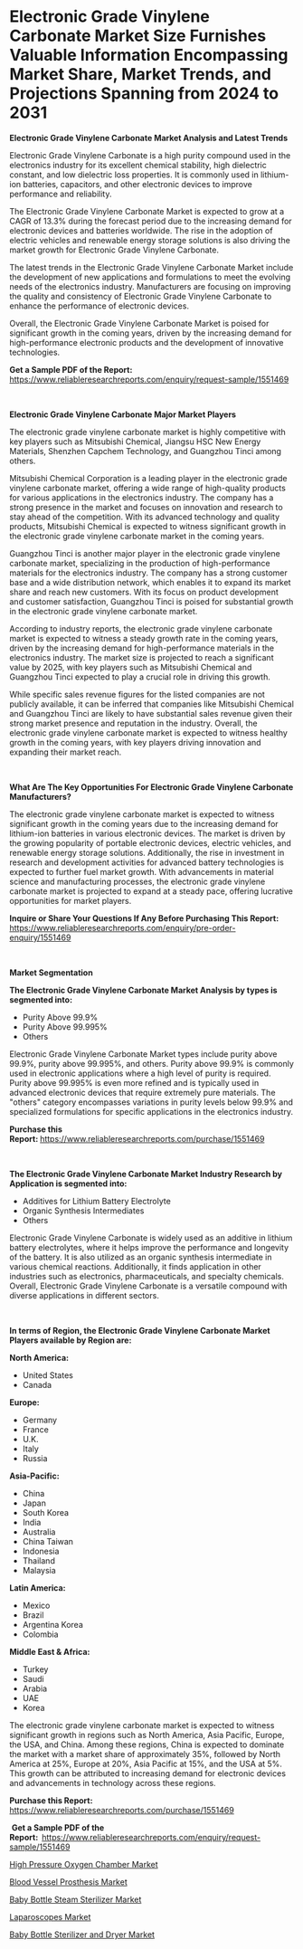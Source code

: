 <p><h1>Electronic Grade Vinylene Carbonate Market Size Furnishes Valuable Information Encompassing Market Share, Market Trends, and Projections Spanning from 2024 to 2031</h1></p><p><strong>Electronic Grade Vinylene Carbonate Market Analysis and Latest Trends</strong></p>
<p><p>Electronic Grade Vinylene Carbonate is a high purity compound used in the electronics industry for its excellent chemical stability, high dielectric constant, and low dielectric loss properties. It is commonly used in lithium-ion batteries, capacitors, and other electronic devices to improve performance and reliability.</p><p>The Electronic Grade Vinylene Carbonate Market is expected to grow at a CAGR of 13.3% during the forecast period due to the increasing demand for electronic devices and batteries worldwide. The rise in the adoption of electric vehicles and renewable energy storage solutions is also driving the market growth for Electronic Grade Vinylene Carbonate.</p><p>The latest trends in the Electronic Grade Vinylene Carbonate Market include the development of new applications and formulations to meet the evolving needs of the electronics industry. Manufacturers are focusing on improving the quality and consistency of Electronic Grade Vinylene Carbonate to enhance the performance of electronic devices.</p><p>Overall, the Electronic Grade Vinylene Carbonate Market is poised for significant growth in the coming years, driven by the increasing demand for high-performance electronic products and the development of innovative technologies.</p></p>
<p><strong>Get a Sample PDF of the Report:&nbsp;</strong> <a href="https://www.reliableresearchreports.com/enquiry/request-sample/1551469">https://www.reliableresearchreports.com/enquiry/request-sample/1551469</a></p>
<p>&nbsp;</p>
<p><strong>Electronic Grade Vinylene Carbonate Major Market Players</strong></p>
<p><p>The electronic grade vinylene carbonate market is highly competitive with key players such as Mitsubishi Chemical, Jiangsu HSC New Energy Materials, Shenzhen Capchem Technology, and Guangzhou Tinci among others.</p><p>Mitsubishi Chemical Corporation is a leading player in the electronic grade vinylene carbonate market, offering a wide range of high-quality products for various applications in the electronics industry. The company has a strong presence in the market and focuses on innovation and research to stay ahead of the competition. With its advanced technology and quality products, Mitsubishi Chemical is expected to witness significant growth in the electronic grade vinylene carbonate market in the coming years.</p><p>Guangzhou Tinci is another major player in the electronic grade vinylene carbonate market, specializing in the production of high-performance materials for the electronics industry. The company has a strong customer base and a wide distribution network, which enables it to expand its market share and reach new customers. With its focus on product development and customer satisfaction, Guangzhou Tinci is poised for substantial growth in the electronic grade vinylene carbonate market.</p><p>According to industry reports, the electronic grade vinylene carbonate market is expected to witness a steady growth rate in the coming years, driven by the increasing demand for high-performance materials in the electronics industry. The market size is projected to reach a significant value by 2025, with key players such as Mitsubishi Chemical and Guangzhou Tinci expected to play a crucial role in driving this growth.</p><p>While specific sales revenue figures for the listed companies are not publicly available, it can be inferred that companies like Mitsubishi Chemical and Guangzhou Tinci are likely to have substantial sales revenue given their strong market presence and reputation in the industry. Overall, the electronic grade vinylene carbonate market is expected to witness healthy growth in the coming years, with key players driving innovation and expanding their market reach.</p></p>
<p>&nbsp;</p>
<p><strong>What Are The Key Opportunities For Electronic Grade Vinylene Carbonate Manufacturers?</strong></p>
<p><p>The electronic grade vinylene carbonate market is expected to witness significant growth in the coming years due to the increasing demand for lithium-ion batteries in various electronic devices. The market is driven by the growing popularity of portable electronic devices, electric vehicles, and renewable energy storage solutions. Additionally, the rise in investment in research and development activities for advanced battery technologies is expected to further fuel market growth. With advancements in material science and manufacturing processes, the electronic grade vinylene carbonate market is projected to expand at a steady pace, offering lucrative opportunities for market players.</p></p>
<p><strong>Inquire or Share Your Questions If Any Before Purchasing This Report:</strong> <a href="https://www.reliableresearchreports.com/enquiry/pre-order-enquiry/1551469">https://www.reliableresearchreports.com/enquiry/pre-order-enquiry/1551469</a></p>
<p>&nbsp;</p>
<p><strong>Market Segmentation</strong></p>
<p><strong>The Electronic Grade Vinylene Carbonate Market Analysis by types is segmented into:</strong></p>
<p><ul><li>Purity Above 99.9%</li><li>Purity Above 99.995%</li><li>Others</li></ul></p>
<p><p>Electronic Grade Vinylene Carbonate Market types include purity above 99.9%, purity above 99.995%, and others. Purity above 99.9% is commonly used in electronic applications where a high level of purity is required. Purity above 99.995% is even more refined and is typically used in advanced electronic devices that require extremely pure materials. The "others" category encompasses variations in purity levels below 99.9% and specialized formulations for specific applications in the electronics industry.</p></p>
<p><strong>Purchase this Report:&nbsp;</strong><a href="https://www.reliableresearchreports.com/purchase/1551469">https://www.reliableresearchreports.com/purchase/1551469</a></p>
<p>&nbsp;</p>
<p><strong>The Electronic Grade Vinylene Carbonate Market Industry Research by Application is segmented into:</strong></p>
<p><ul><li>Additives for Lithium Battery Electrolyte</li><li>Organic Synthesis Intermediates</li><li>Others</li></ul></p>
<p><p>Electronic Grade Vinylene Carbonate is widely used as an additive in lithium battery electrolytes, where it helps improve the performance and longevity of the battery. It is also utilized as an organic synthesis intermediate in various chemical reactions. Additionally, it finds application in other industries such as electronics, pharmaceuticals, and specialty chemicals. Overall, Electronic Grade Vinylene Carbonate is a versatile compound with diverse applications in different sectors.</p></p>
<p>&nbsp;</p>
<p><strong>In terms of Region, the Electronic Grade Vinylene Carbonate Market Players available by Region are:</strong></p>
<p>
    <p> <strong> North America: </strong>
        <ul>
            <li>United States</li>
            <li>Canada</li>
        </ul>
        </p> 
    <p> <strong> Europe: </strong>
        <ul>
            <li>Germany</li>
            <li>France</li>
            <li>U.K.</li>
            <li>Italy</li>
            <li>Russia</li>
        </ul>
        </p> 
    <p> <strong> Asia-Pacific: </strong>
        <ul>
            <li>China</li>
            <li>Japan</li>
            <li>South Korea</li>
            <li>India</li>
            <li>Australia</li>
            <li>China Taiwan</li>
            <li>Indonesia</li>
            <li>Thailand</li>
            <li>Malaysia</li>
        </ul>
        </p> 
    <p> <strong> Latin America: </strong>
        <ul>
            <li>Mexico</li>
            <li>Brazil</li>
            <li>Argentina Korea</li>
            <li>Colombia</li>
        </ul>
        </p> 
    <p> <strong> Middle East & Africa: </strong>
        <ul>
            <li>Turkey</li>
            <li>Saudi</li>
            <li>Arabia</li>
            <li>UAE</li>
            <li>Korea</li>
        </ul>
    </p>
    </p>
<p><p>The electronic grade vinylene carbonate market is expected to witness significant growth in regions such as North America, Asia Pacific, Europe, the USA, and China. Among these regions, China is expected to dominate the market with a market share of approximately 35%, followed by North America at 25%, Europe at 20%, Asia Pacific at 15%, and the USA at 5%. This growth can be attributed to increasing demand for electronic devices and advancements in technology across these regions.</p></p>
<p><strong>Purchase this Report: </strong><a href="https://www.reliableresearchreports.com/purchase/1551469">https://www.reliableresearchreports.com/purchase/1551469</a></p>
<p>&nbsp;<strong>Get a Sample PDF of the Report:&nbsp;&nbsp;</strong><a href="https://www.reliableresearchreports.com/enquiry/request-sample/1551469">https://www.reliableresearchreports.com/enquiry/request-sample/1551469</a></p>
<p><strong></strong></p>
<p><p><a href="https://medium.com/@peterm12562/decoding-high-pressure-oxygen-chamber-market-metrics-market-share-trends-and-growth-patterns-4a5e928822b6">High Pressure Oxygen Chamber Market</a></p><p><a href="https://medium.com/@peterm12562/blood-vessel-prosthesis-market-size-reveals-the-best-marketing-channels-in-global-industry-21f2864fa0f1">Blood Vessel Prosthesis Market</a></p><p><a href="https://github.com/timeliteaut/Market-Research-Report-List-1/blob/main/baby-bottle-steam-sterilizer-market.md">Baby Bottle Steam Sterilizer Market</a></p><p><a href="https://medium.com/@damorgan64868/laparoscopes-market-size-cagr-trends-2024-2030-718e0d1bd2d2">Laparoscopes Market</a></p><p><a href="https://github.com/seekum/Market-Research-Report-List-1/blob/main/baby-bottle-sterilizer-and-dryer-market.md">Baby Bottle Sterilizer and Dryer Market</a></p></p>